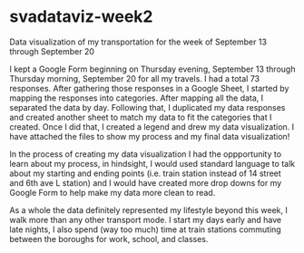 # svadataviz-week2
Data visualization of my transportation for the week of September 13 through September 20 

I kept a Google Form beginning on Thursday evening, September 13 through Thursday morning, September 20 for all my travels. 
I had a total 73 responses. 
After gathering those responses in a Google Sheet, I started by mapping the responses into categories. After mapping all the data, I separated the data by day. 
Following that, I duplicated my data responses and created another sheet to match my data to fit the categories that I created.
Once I did that, I created a legend and drew my data visualization.
I have attached the files to show my process and my final data visualization!

In the process of creating my data visualization I had the oppportunity to learn about my process, in hindsight, I would used standard language to talk about my starting and ending points (i.e. train station instead of 14 street and 6th ave L station) and I would have created more drop downs for my Google Form to help make my data more clean to read. 

As a whole the data definitely represented my lifestyle beyond this week, I walk more than any other transport mode. I start my days early and have late nights, I also spend (way too much) time at train stations commuting between the boroughs for work, school, and classes. 
